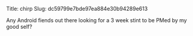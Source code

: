 Title: chirp
Slug: dc59799e7bde97ea884e30b94289e613

Any Android fiends out there looking for a 3 week stint to be PMed by my good self?
